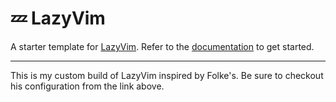 # 💤 LazyVim

A starter template for [LazyVim](https://github.com/LazyVim/LazyVim).
Refer to the [documentation](https://lazyvim.github.io/installation) to get started.

---
This is my custom build of LazyVim inspired by Folke's. Be sure to checkout his configuration from the link above.
